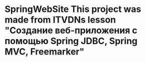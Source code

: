 # SpringWebSite This project was made from ITVDNs lesson "Создание веб-приложения с помощью Spring JDBC, Spring MVC, Freemarker"
